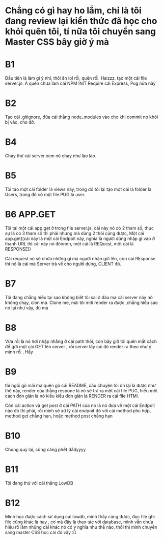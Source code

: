 # Chẳng có gì hay ho lắm, chỉ là tôi đang review lại kiển thức đã học cho khỏi quên tôi, tí nữa tôi chuyển sang Master CSS bây giờ ý mà

# B1
Đầu tiên là làm gì ý nhỉ, thôi ăn lol rồi, quên rồi. Haizzz. tạo một cái file server.js. À quên chưa làm cái NPM INIT
Require cái Express, Pug nữa này
# B2 
Tạo cái .gitignore, đứa cái thằng node_modules vào cho khi commit nó khỏi bị vào, cho đỡ.
# B4 
Chạy thử cái server xem nó chạy như lào lào. 

# B5 
Tôi tạo một cái folder là views này, trong đó tôi lại tạo một cái là folder là Users, trong đó có một file PUG là user.

# B6 APP.GET
Tôi tại một cái app.get ở trong file server.js, cái này nó có 2 tham số, thực sự là có 3 tham số thì phải nhưng mà dùng 2 thôi cũng được, 
Một cái app.get((cái này là một cái Endpoit này, nghĩa là người dùng nhập gì vào ở thanh URL thì cái này nó đónnnn, một cái là REQuest, một cái là RESPONSE))

Cái request nó sẽ chứa những gì mà người nhận gửi lên, còn cái REsponse thì nó là cái mà Server trả về cho người dùng, CLIENT đó. 

# B7
Tôi đang chẳng hiểu tại sao không biết tôi sai ở đâu mà cái server này nó không chạy, clon má.
Clone me, mãi tôi mới render ra được ,chẳng hiểu sao nó lại như vậy, đù má

# B8
Vừa rồi là nó hơi nhập nhằng ở cái path thôi, còn bây giờ tôi quên mất cách để gửi một cái GET lên server , rồi server lấy cái đó render ra theo như ý mình rồi . Hầy 

# B9 
tôi ngồi gõ mãi mà quên gõ cái README, câu chuyện tôi ôn lại là được như thế này, render của thằng respone là nó sẽ trả ra một cái file PUG, hiểu một cách đơn giản là nó kiểu kiểu đơn giản là RENDER ra cái file HTMl. 

Còn cái action và get post ở cái PATH của nó là nó đưa về một cái Endpoit nào đó thì phải, rồi mình sẽ xử lý cái endpoit đó với cái method phù hợp, method get chẳng hạn, hoặc method post chẳng hạn 

# B10 
Chung quy lại, cũng căng phết dấdyyyy

# B11
Tôi đang thử với cái thằng LowDB

# B12 
Mình học được cách sử dụng cái lowdb, mình thấy cũng được, đọc file ghi file cũng khác là hay , cơ mà đây là thao tác với database, mình vẫn chưa hiểu rõ lắm những cái khác nó có ý nghĩa như thế nào, thôi thì mình chuyển sang master CSS học cái đó vậy :D 
